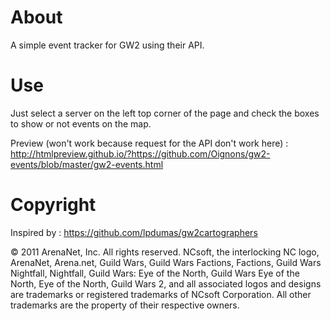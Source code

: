 About
=====

A simple event tracker for GW2 using their API.

Use
===

Just select a server on the left top corner of the page and check the boxes to show or not events on the map.

Preview (won't work because request for the API don't work here) : http://htmlpreview.github.io/?https://github.com/Oignons/gw2-events/blob/master/gw2-events.html

Copyright
========

Inspired by : https://github.com/lpdumas/gw2cartographers

© 2011 ArenaNet, Inc. All rights reserved. NCsoft, the interlocking NC logo, ArenaNet, Arena.net, Guild Wars, Guild Wars Factions, Factions, Guild Wars Nightfall, Nightfall, Guild Wars: Eye of the North, Guild Wars Eye of the North, Eye of the North, Guild Wars 2, and all associated logos and designs are trademarks or registered trademarks of NCsoft Corporation. All other trademarks are the property of their respective owners.